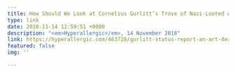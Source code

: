 ```yaml
---
title: How Should We Look at Cornelius Gurlitt’s Trove of Nazi-Looted Art?
type: link
date: 2018-11-14 12:59:51 +0000
description: "<em>Hyperallergic</em>, 14 November 2018"
link: https://hyperallergic.com/463728/gurlitt-status-report-an-art-dealer-in-nazi-germany/
featured: false
img: ''

---
```

